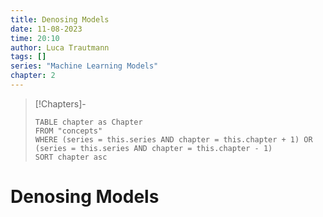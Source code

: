 ```yaml
---
title: Denosing Models
date: 11-08-2023
time: 20:10
author: Luca Trautmann
tags: []
series: "Machine Learning Models"
chapter: 2
---
```


> [!Chapters]-
> ```dataview
> TABLE chapter as Chapter
> FROM "concepts"
> WHERE (series = this.series AND chapter = this.chapter + 1) OR (series = this.series AND chapter = this.chapter - 1)
> SORT chapter asc
> ```

# Denosing Models











